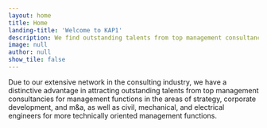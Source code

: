 ```yaml
---
layout: home
title: Home
landing-title: 'Welcome to KAP1'
description: We find outstanding talents from top management consultancies for management functions in the areas of strategy, corporate development, and m&a, as well as civil, mechanical, and electrical engineers for more technically oriented management functions.
image: null
author: null
show_tile: false
---
```


Due to our extensive network in the consulting industry, we have a distinctive advantage in attracting outstanding talents from top management consultancies for management functions in the areas of strategy, corporate development, and m&a, as well as civil, mechanical, and electrical engineers for more technically oriented management functions.
